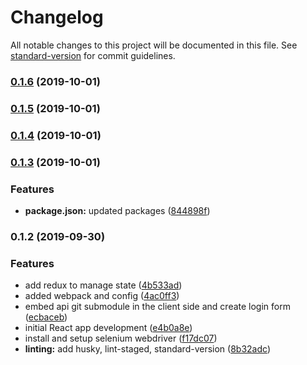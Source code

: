 # Changelog

All notable changes to this project will be documented in this file. See [standard-version](https://github.com/conventional-changelog/standard-version) for commit guidelines.

### [0.1.6](https://github.com/daryl-walsh/gitopsreact-client/compare/v0.1.5...v0.1.6) (2019-10-01)

### [0.1.5](https://github.com/daryl-walsh/gitopsreact-client/compare/v0.1.4...v0.1.5) (2019-10-01)

### [0.1.4](https://github.com/daryl-walsh/gitopsreact-client/compare/v0.1.3...v0.1.4) (2019-10-01)

### [0.1.3](https://github.com/darylwalsh/gitopsreact-client/compare/v0.1.2...v0.1.3) (2019-10-01)


### Features

* **package.json:** updated packages ([844898f](https://github.com/darylwalsh/gitopsreact-client/commit/844898f))

### 0.1.2 (2019-09-30)


### Features

* add redux to manage state ([4b533ad](https://github.com/darylwalsh/gitopsreact-client/commit/4b533ad))
* added webpack and config ([4ac0ff3](https://github.com/darylwalsh/gitopsreact-client/commit/4ac0ff3))
* embed api git submodule in the client side and create login form ([ecbaceb](https://github.com/darylwalsh/gitopsreact-client/commit/ecbaceb))
* initial React app development ([e4b0a8e](https://github.com/darylwalsh/gitopsreact-client/commit/e4b0a8e))
* install and setup selenium webdriver ([f17dc07](https://github.com/darylwalsh/gitopsreact-client/commit/f17dc07))
* **linting:** add husky, lint-staged, standard-version ([8b32adc](https://github.com/darylwalsh/gitopsreact-client/commit/8b32adc))
